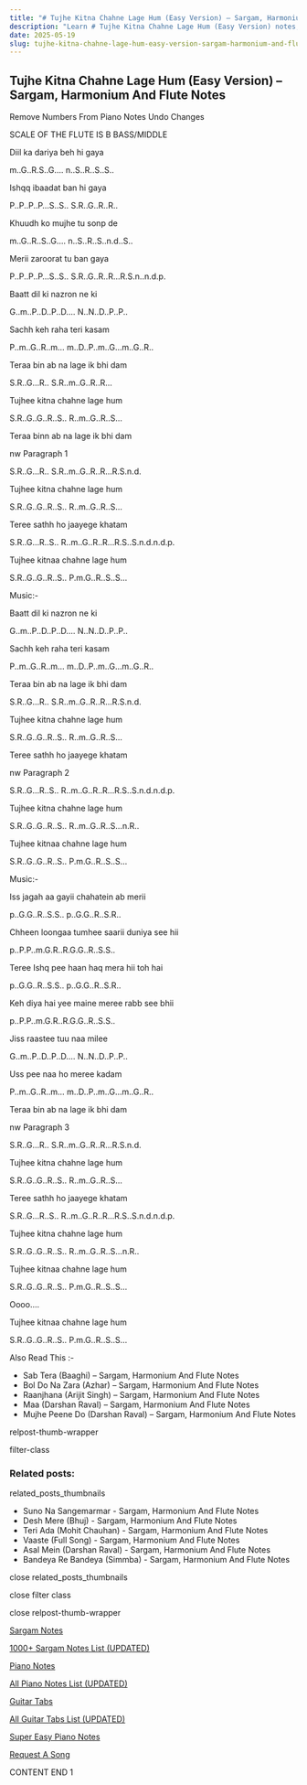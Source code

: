 ```yaml
---
title: "# Tujhe Kitna Chahne Lage Hum (Easy Version) – Sargam, Harmonium And Flute Notes"
description: "Learn # Tujhe Kitna Chahne Lage Hum (Easy Version) notes, sargam, harmonium notations and flute notes. Easy step-by-step tutorial for beginners."
date: 2025-05-19
slug: tujhe-kitna-chahne-lage-hum-easy-version-sargam-harmonium-and-flute-notes
---
```


## Tujhe Kitna Chahne Lage Hum (Easy Version) – Sargam, Harmonium And Flute Notes

Remove Numbers From Piano Notes
Undo Changes

SCALE OF THE FLUTE IS B BASS/MIDDLE

Diil ka dariya beh hi gaya

m..G..R.S..G…. n..S..R..S..S..

Ishqq ibaadat ban hi gaya

P..P..P..P…S..S.. S.R..G..R..R..

Khuudh ko mujhe tu sonp de

m..G..R..S..G…. n..S..R..S..n.d..S..

Merii zaroorat tu ban gaya

P..P..P..P…S..S.. S.R..G..R..R…R.S.n..n.d.p.

Baatt dil ki nazron ne ki

G..m..P..D..P..D…. N..N..D..P..P..

Sachh keh raha teri kasam

P..m..G..R..m… m..D..P..m..G…m..G..R..

Teraa bin ab na lage ik bhi dam

S.R..G…R.. S.R..m..G..R..R…

Tujhee kitna chahne lage hum

S.R..G..G..R..S.. R..m..G..R..S…

Teraa binn ab na lage ik bhi dam

nw Paragraph 1

S.R..G…R.. S.R..m..G..R..R…R.S.n.d.

Tujhee kitna chahne lage hum

S.R..G..G..R..S.. R..m..G..R..S…

Teree sathh ho jaayege khatam

S.R..G…R..S.. R..m..G..R..R…R.S..S.n.d.n.d.p.

Tujhee kitnaa chahne lage hum

S.R..G..G..R..S.. P.m.G..R..S..S…

Music:-

Baatt dil ki nazron ne ki

G..m..P..D..P..D…. N..N..D..P..P..

Sachh keh raha teri kasam

P..m..G..R..m… m..D..P..m..G…m..G..R..

Teraa bin ab na lage ik bhi dam

S.R..G…R.. S.R..m..G..R..R…R.S.n.d.

Tujhee kitna chahne lage hum

S.R..G..G..R..S.. R..m..G..R..S…

Teree sathh ho jaayege khatam

nw Paragraph 2

S.R..G…R..S.. R..m..G..R..R…R.S..S.n.d.n.d.p.

Tujhee kitna chahne lage hum

S.R..G..G..R..S.. R..m..G..R..S…n.R..

Tujhee kitnaa chahne lage hum

S.R..G..G..R..S.. P.m.G..R..S..S…

Music:-

Iss jagah aa gayii chahatein ab merii

p..G.G..R..S.S.. p..G.G..R..S.R..

Chheen loongaa tumhee saarii duniya see hii

p..P.P..m.G.R..R.G.G..R..S.S..

Teree Ishq pee haan haq mera hii toh hai

p..G.G..R..S.S.. p..G.G..R..S.R..

Keh diya hai yee maine meree rabb see bhii

p..P.P..m.G.R..R.G.G..R..S.S..

Jiss raastee tuu naa milee

G..m..P..D..P..D…. N..N..D..P..P..

Uss pee naa ho meree kadam

P..m..G..R..m… m..D..P..m..G…m..G..R..

Teraa bin ab na lage ik bhi dam

nw Paragraph 3

S.R..G…R.. S.R..m..G..R..R…R.S.n.d.

Tujhee kitna chahne lage hum

S.R..G..G..R..S.. R..m..G..R..S…

Teree sathh ho jaayege khatam

S.R..G…R..S.. R..m..G..R..R…R.S..S.n.d.n.d.p.

Tujhee kitna chahne lage hum

S.R..G..G..R..S.. R..m..G..R..S…n.R..

Tujhee kitnaa chahne lage hum

S.R..G..G..R..S.. P.m.G..R..S..S…

Oooo….

Tujhee kitnaa chahne lage hum

S.R..G..G..R..S.. P.m.G..R..S..S…

Also Read This :-

* Sab Tera (Baaghi) – Sargam, Harmonium And Flute Notes
* Bol Do Na Zara (Azhar) – Sargam, Harmonium And Flute Notes
* Raanjhana (Arijit Singh) – Sargam, Harmonium And Flute Notes
* Maa (Darshan Raval) – Sargam, Harmonium And Flute Notes
* Mujhe Peene Do (Darshan Raval) – Sargam, Harmonium And Flute Notes

relpost-thumb-wrapper

filter-class

### Related posts:

related_posts_thumbnails

* Suno Na Sangemarmar - Sargam, Harmonium And Flute Notes
* Desh Mere (Bhuj) - Sargam, Harmonium And Flute Notes
* Teri Ada (Mohit Chauhan) - Sargam, Harmonium And Flute Notes
* Vaaste (Full Song) - Sargam, Harmonium And Flute Notes
* Asal Mein (Darshan Raval) - Sargam, Harmonium And Flute Notes
* Bandeya Re Bandeya (Simmba) - Sargam, Harmonium And Flute Notes

close related_posts_thumbnails

close filter class

close relpost-thumb-wrapper

[Sargam Notes](/sargam-notes.html)

[1000+ Sargam Notes List (UPDATED)](/all-songs-list-sargam-notes.html)

[Piano Notes](/piano-notes.html)

[All Piano Notes List (UPDATED)](/all-songs-list-piano-notes.html)

[Guitar Tabs](/guitar-tabs.html)

[All Guitar Tabs List (UPDATED)](/all-songs-list-guitar-tabs.html)

[Super Easy Piano Notes](https://studywall.in/)

[Request A Song](/request-a-song.html)

CONTENT END 1

